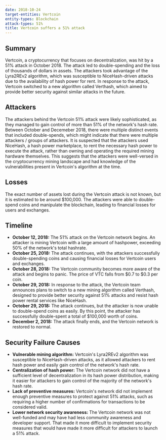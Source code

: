 ```yaml
---
date: 2018-10-24
target-entities: Vertcoin
entity-types: Blockchain
attack-types: 51%
title: Vertcoin suffers a 51% attack
---
```


## Summary

Vertcoin, a cryptocurrency that focuses on decentralization, was hit by a 51% attack in October 2018. The attack led to double-spending and the loss of thousands of dollars in assets. The attackers took advantage of the Lyra2REv2 algorithm, which was susceptible to NiceHash-driven attacks due to the availability of hash power for rent. In response to the attack, Vertcoin switched to a new algorithm called Verthash, which aimed to provide better security against similar attacks in the future.

## Attackers

The attackers behind the Vertcoin 51% attack were likely sophisticated, as they managed to gain control of more than 51% of the network's hash rate. Between October and Decemeber 2018, there were multiple distinct events that included double-spends, which might indicate that there were multiple attackers / groups of attackers. It is suspected that the attackers used NiceHash, a hash power marketplace, to rent the necessary hash power to execute the attack, rather than owning and operating the required mining hardware themselves. This suggests that the attackers were well-versed in the cryptocurrency mining landscape and had knowledge of the vulnerabilities present in Vertcoin's algorithm at the time.

## Losses

The exact number of assets lost during the Vertcoin attack is not known, but it is estimated to be around $100,000. The attackers were able to double-spend coins and manipulate the blockchain, leading to financial losses for users and exchanges.

## Timeline

- **October 12, 2018:** The 51% attack on the Vertcoin network begins. An attacker is mining Vertcoin with a large amount of hashpower, exceeding 50% of the network's total hashrate.
- **October 25, 2018:** The attack continues, with the attackers successfully double-spending coins and causing financial losses for Vertcoin users and exchanges.
- **October 28, 2018:** The Vertcoin community becomes more aware of the attack and begins to panic. The price of VTC falls from $0.7 to $0.3 per coin.
- **October 29, 2018:** In response to the attack, the Vertcoin team announces plans to switch to a new mining algorithm called Verthash, designed to provide better security against 51% attacks and resist hash power rental services like NiceHash.
- **October 29, 2018:** The attack continues, but the attacker is now unable to double-spend coins as easily. By this point, the attacker has successfully double-spent a total of $100,000 worth of coins.
- **December 2, 2018:** The attack finally ends, and the Vertcoin network is restored to normal.

## Security Failure Causes

- **Vulnerable mining algorithm:** Vertcoin's Lyra2REv2 algorithm was susceptible to NiceHash-driven attacks, as it allowed attackers to rent hash power and easily gain control of the network's hash rate.
- **Centralization of hash power:** The Vertcoin network did not have a sufficient level of decentralization in its hash power distribution, making it easier for attackers to gain control of the majority of the network's hash rate.
- **Lack of preventive measures:** Vertcoin's network did not implement enough preventive measures to protect against 51% attacks, such as requiring a higher number of confirmations for transactions to be considered valid.
- **Lower network security awareness:** The Vertcoin network was not well-funded and may have had less community awareness and developer support. That made it more difficult to implement security measures that would have made it more difficult for attackers to launch a 51% attack.
